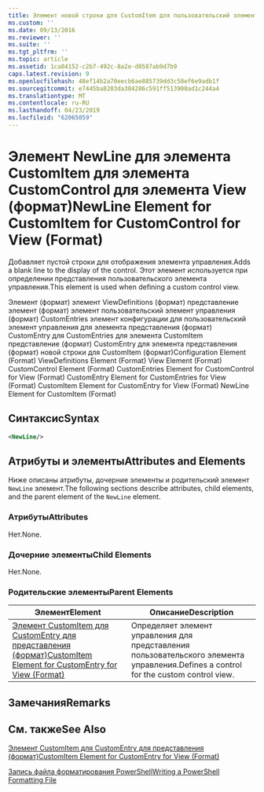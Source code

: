 ```yaml
---
title: Элемент новой строки для CustomItem для пользовательский элемент управления для представления (формат) | Документация Майкрософт
ms.custom: ''
ms.date: 09/13/2016
ms.reviewer: ''
ms.suite: ''
ms.tgt_pltfrm: ''
ms.topic: article
ms.assetid: 1ca84152-c2b7-492c-8a2e-d0587ab9d7b9
caps.latest.revision: 9
ms.openlocfilehash: 48ef14b2a70eecb6ae885739dd3c58ef6e9adb1f
ms.sourcegitcommit: e7445ba8203da304286c591ff513900ad1c244a4
ms.translationtype: MT
ms.contentlocale: ru-RU
ms.lasthandoff: 04/23/2019
ms.locfileid: "62065059"
---
```

# <a name="newline-element-for-customitem-for-customcontrol-for-view-format"></a><span data-ttu-id="d7618-102">Элемент NewLine для элемента CustomItem для элемента CustomControl для элемента View (формат)</span><span class="sxs-lookup"><span data-stu-id="d7618-102">NewLine Element for CustomItem for CustomControl for View (Format)</span></span>

<span data-ttu-id="d7618-103">Добавляет пустой строки для отображения элемента управления.</span><span class="sxs-lookup"><span data-stu-id="d7618-103">Adds a blank line to the display of the control.</span></span> <span data-ttu-id="d7618-104">Этот элемент используется при определении представления пользовательского элемента управления.</span><span class="sxs-lookup"><span data-stu-id="d7618-104">This element is used when defining a custom control view.</span></span>

<span data-ttu-id="d7618-105">Элемент (формат) элемент ViewDefinitions (формат) представление элемент (формат) элемент пользовательский элемент управления (формат) CustomEntries элемент конфигурации для пользовательский элемент управления для элемента представления (формат) CustomEntry для CustomEntries для элемента CustomItem представление (формат) CustomEntry для элемента представления (формат) новой строки для CustomItem (формат)</span><span class="sxs-lookup"><span data-stu-id="d7618-105">Configuration Element (Format) ViewDefinitions Element (Format) View Element (Format) CustomControl Element (Format) CustomEntries Element for CustomControl for View (Format) CustomEntry Element for CustomEntries for View (Format) CustomItem Element for CustomEntry for View (Format) NewLine Element for CustomItem (Format)</span></span>

## <a name="syntax"></a><span data-ttu-id="d7618-106">Синтаксис</span><span class="sxs-lookup"><span data-stu-id="d7618-106">Syntax</span></span>

```xml
<NewLine/>
```

## <a name="attributes-and-elements"></a><span data-ttu-id="d7618-107">Атрибуты и элементы</span><span class="sxs-lookup"><span data-stu-id="d7618-107">Attributes and Elements</span></span>

<span data-ttu-id="d7618-108">Ниже описаны атрибуты, дочерние элементы и родительский элемент `NewLine` элемент.</span><span class="sxs-lookup"><span data-stu-id="d7618-108">The following sections describe attributes, child elements, and the parent element of the `NewLine` element.</span></span>

### <a name="attributes"></a><span data-ttu-id="d7618-109">Атрибуты</span><span class="sxs-lookup"><span data-stu-id="d7618-109">Attributes</span></span>

<span data-ttu-id="d7618-110">Нет.</span><span class="sxs-lookup"><span data-stu-id="d7618-110">None.</span></span>

### <a name="child-elements"></a><span data-ttu-id="d7618-111">Дочерние элементы</span><span class="sxs-lookup"><span data-stu-id="d7618-111">Child Elements</span></span>

<span data-ttu-id="d7618-112">Нет.</span><span class="sxs-lookup"><span data-stu-id="d7618-112">None.</span></span>

### <a name="parent-elements"></a><span data-ttu-id="d7618-113">Родительские элементы</span><span class="sxs-lookup"><span data-stu-id="d7618-113">Parent Elements</span></span>

|<span data-ttu-id="d7618-114">Элемент</span><span class="sxs-lookup"><span data-stu-id="d7618-114">Element</span></span>|<span data-ttu-id="d7618-115">Описание</span><span class="sxs-lookup"><span data-stu-id="d7618-115">Description</span></span>|
|-------------|-----------------|
|[<span data-ttu-id="d7618-116">Элемент CustomItem для CustomEntry для представления (формат)</span><span class="sxs-lookup"><span data-stu-id="d7618-116">CustomItem Element for CustomEntry for View (Format)</span></span>](./customitem-element-for-customentry-for-customcontrol-for-view-format.md)|<span data-ttu-id="d7618-117">Определяет элемент управления для представления пользовательского элемента управления.</span><span class="sxs-lookup"><span data-stu-id="d7618-117">Defines a control for the custom control view.</span></span>|

## <a name="remarks"></a><span data-ttu-id="d7618-118">Замечания</span><span class="sxs-lookup"><span data-stu-id="d7618-118">Remarks</span></span>

## <a name="see-also"></a><span data-ttu-id="d7618-119">См. также</span><span class="sxs-lookup"><span data-stu-id="d7618-119">See Also</span></span>

[<span data-ttu-id="d7618-120">Элемент CustomItem для CustomEntry для представления (формат)</span><span class="sxs-lookup"><span data-stu-id="d7618-120">CustomItem Element for CustomEntry for View (Format)</span></span>](./customitem-element-for-customentry-for-customcontrol-for-view-format.md)

[<span data-ttu-id="d7618-121">Запись файла форматирования PowerShell</span><span class="sxs-lookup"><span data-stu-id="d7618-121">Writing a PowerShell Formatting File</span></span>](./writing-a-powershell-formatting-file.md)
